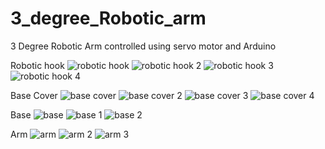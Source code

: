 # 3_degree_Robotic_arm
3 Degree Robotic Arm controlled using servo motor and Arduino

Robotic hook
![robotic hook](https://github.com/kumarrishav4/3_degree_Robotic_arm/assets/94125350/810aaaf5-b45f-4ef9-81f0-5bf635a04a97)
![robotic hook 2](https://github.com/kumarrishav4/3_degree_Robotic_arm/assets/94125350/add12401-453a-4b9c-9ddb-4810221fddcd)
![robotic hook 3](https://github.com/kumarrishav4/3_degree_Robotic_arm/assets/94125350/2ef2feb9-3b01-475e-8b47-f97efc656cd0)
![robotic hook 4](https://github.com/kumarrishav4/3_degree_Robotic_arm/assets/94125350/305f2b7f-c21f-4562-a811-47c3529b9671)

Base Cover
![base cover](https://github.com/kumarrishav4/3_degree_Robotic_arm/assets/94125350/b6937fef-7c97-4e0f-929c-53f7269ab214)
![base cover 2](https://github.com/kumarrishav4/3_degree_Robotic_arm/assets/94125350/a201b062-2bd8-4429-b90a-5c0ceddce83a)
![base cover 3](https://github.com/kumarrishav4/3_degree_Robotic_arm/assets/94125350/8cc0f3fa-0307-42b5-b9b0-c6a11d9d54bd)
![base cover 4](https://github.com/kumarrishav4/3_degree_Robotic_arm/assets/94125350/02378f2c-4c52-4c41-9a16-c664747035de)

Base
![base](https://github.com/kumarrishav4/3_degree_Robotic_arm/assets/94125350/da261695-4dde-4ab6-90ef-33e9d6a0c0fa)
![base 1](https://github.com/kumarrishav4/3_degree_Robotic_arm/assets/94125350/3f0388ce-74d7-49a3-aa08-17b86b2e2814)
![base 2](https://github.com/kumarrishav4/3_degree_Robotic_arm/assets/94125350/a74fb0b8-92b7-4ffc-82cb-d14b7eaeb4ff)

Arm
![arm](https://github.com/kumarrishav4/3_degree_Robotic_arm/assets/94125350/fa377958-46ae-4b96-9310-93898bc3c007)
![arm 2](https://github.com/kumarrishav4/3_degree_Robotic_arm/assets/94125350/5d0a998d-c03b-4fc4-bac8-f1d2e16de4b3)
![arm 3](https://github.com/kumarrishav4/3_degree_Robotic_arm/assets/94125350/98cfb654-a587-4ff5-97aa-3c336615dfa1)
